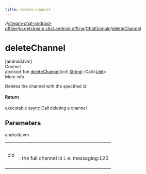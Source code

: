 ```yaml
---
title: delete-channel
---
```

//[stream-chat-android-offline](../../../index.md)/[io.getstream.chat.android.offline](../index.md)/[ChatDomain](index.md)/[deleteChannel](deleteChannel.md)



# deleteChannel  
[androidJvm]  
Content  
abstract fun [deleteChannel](deleteChannel.md)(cid: [String](https://kotlinlang.org/api/latest/jvm/stdlib/kotlin/-string/index.html)): Call&lt;[Unit](https://kotlinlang.org/api/latest/jvm/stdlib/kotlin/-unit/index.html)&gt;  
More info  


Deletes the channel with the specified id



#### Return  


executable async Call deleting a channel



## Parameters  
  
androidJvm  
  
| | |
|---|---|
| <a name="io.getstream.chat.android.offline/ChatDomain/deleteChannel/#kotlin.String/PointingToDeclaration/"></a>cid| <a name="io.getstream.chat.android.offline/ChatDomain/deleteChannel/#kotlin.String/PointingToDeclaration/"></a><br/><br/>: the full channel id i. e. messaging:123<br/><br/>|
  
  



